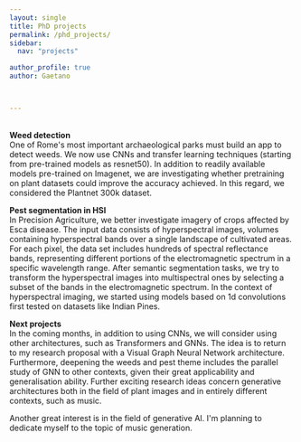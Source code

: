 ```yaml
---
layout: single
title: PhD projects
permalink: /phd_projects/
sidebar:
  nav: "projects"

author_profile: true
author: Gaetano



---
```


\
**Weed detection**\
One of Rome's most important archaeological parks must build an app to detect weeds. We now use CNNs and transfer learning techniques (starting from pre-trained models as resnet50). In addition to readily available models pre-trained on Imagenet, we are investigating whether pretraining on plant datasets could improve the accuracy achieved. In this regard, we considered the Plantnet 300k dataset.


**Pest segmentation in HSI** \
In Precision Agriculture, we better investigate imagery of crops affected by Esca disease. The input data consists of hyperspectral images, volumes containing hyperspectral bands over a single landscape of cultivated areas. For each pixel, the data set includes hundreds of spectral reflectance bands, representing different portions of the electromagnetic spectrum in a specific wavelength range. After semantic segmentation tasks, we try to transform the hyperspectral images into multispectral ones by selecting a subset of the bands in the electromagnetic spectrum. 
In the context of hyperspectral imaging, we started using models based on 1d convolutions first tested on datasets like Indian Pines. 


**Next projects** \
In the coming months, in addition to using CNNs, we will consider using other architectures, such as Transformers and GNNs. The idea is to return to my research proposal with a Visual Graph Neural Network architecture. Furthermore, deepening the weeds and pest theme includes the parallel study of GNN to other contexts, given their great applicability and generalisation ability. Further exciting research ideas concern generative architectures both in the field of plant images and in entirely different contexts, such as music.

Another great interest is in the field of generative AI. I'm planning to dedicate myself to the topic of music generation.




